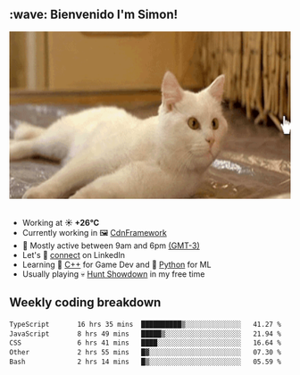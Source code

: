 <h2>:wave: <b>Bienvenido I'm Simon!&nbsp;</b></h2>

<section>
  <img src="./static/banner.gif" height=300 width=1000>
</section>

<br>

<ul>
  <li>
		<!--START_SECTION:weather-->
		Working at <b>☀️   +26°C</b>
		<!--END_SECTION:weather-->
  </li>
  <li>
    Currently working in 🖼️&nbsp;<a href=https://github.com/snapverse/cdn-framework target=_blank>CdnFramework</a>
  </li>
  <li>
    🚩 Mostly active between 9am and 6pm <a href=https://onlinealarmkur.com/world/es target=_blank>(GMT-3)</a>
  </li>
  <li>
    Let's 🔗&nbsp;<a href=https://www.linkedin.com/in/itsimmons target=_blank>connect</a> on LinkedIn
  </li>
  <li>
    Learning 👴&nbsp;<a href=https://images3.memedroid.com/images/UPLOADED755/65f2bce6734f6.webp target=_blank>C++</a> for Game Dev and 🐍&nbsp;<a href=https://qph.cf2.quoracdn.net/main-qimg-4472b6229cb75bf66ab531f3ebd4f975-lq target=_blank>Python</a> for ML
  </li>
  <li>
    Usually playing 💀&nbsp;<a href=https://www.huntshowdown.com target=_blank>Hunt Showdown</a> in my free time
  </li>
</ul>

<h2><b>Weekly coding breakdown </b></h2>

<!--START_SECTION:waka-->

```txt
TypeScript       16 hrs 35 mins  ██████████▒░░░░░░░░░░░░░░   41.27 %
JavaScript       8 hrs 49 mins   █████▒░░░░░░░░░░░░░░░░░░░   21.94 %
CSS              6 hrs 41 mins   ████░░░░░░░░░░░░░░░░░░░░░   16.64 %
Other            2 hrs 55 mins   █▓░░░░░░░░░░░░░░░░░░░░░░░   07.30 %
Bash             2 hrs 14 mins   █▒░░░░░░░░░░░░░░░░░░░░░░░   05.59 %
```

<!--END_SECTION:waka-->
